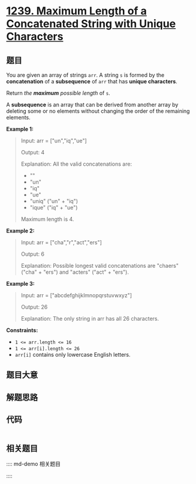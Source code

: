 # [1239. Maximum Length of a Concatenated String with Unique Characters](https://leetcode.com/problems/maximum-length-of-a-concatenated-string-with-unique-characters)

## 题目

You are given an array of strings `arr`. A string `s` is formed by the
**concatenation** of a **subsequence** of `arr` that has **unique
characters**.

Return _the **maximum** possible length_ of `s`.

A **subsequence** is an array that can be derived from another array by
deleting some or no elements without changing the order of the remaining
elements.



**Example 1:**

> Input: arr = ["un","iq","ue"]
> 
> Output: 4
> 
> Explanation: All the valid concatenations are:
> - ""
> - "un"
> - "iq"
> - "ue"
> - "uniq" ("un" + "iq")
> - "ique" ("iq" + "ue")
> 
> Maximum length is 4.

**Example 2:**

> Input: arr = ["cha","r","act","ers"]
> 
> Output: 6
> 
> Explanation: Possible longest valid concatenations are "chaers" ("cha" + "ers") and "acters" ("act" + "ers").

**Example 3:**

> Input: arr = ["abcdefghijklmnopqrstuvwxyz"]
> 
> Output: 26
> 
> Explanation: The only string in arr has all 26 characters.

**Constraints:**

  * `1 <= arr.length <= 16`
  * `1 <= arr[i].length <= 26`
  * `arr[i]` contains only lowercase English letters.


## 题目大意

## 解题思路

## 代码

```javascript

```

## 相关题目

:::: md-demo 相关题目

::::
